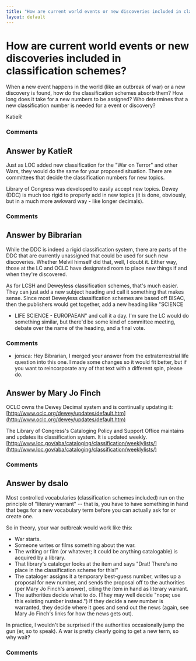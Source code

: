```yaml
---
title: "How are current world events or new discoveries included in classification schemes?"
layout: default
---
```

How are current world events or new discoveries included in classification schemes?
=====================
When a new event happens in the world (like an outbreak of war) or a new
discovery is found, how do the classification schemes absorb them? How
long does it take for a new numbers to be assigned? Who determines that
a new classification number is needed for a event or discovery?

KatieR

### Comments ###


Answer by KatieR
----------------
Just as LOC added new classification for the "War on Terror" and other
Wars, they would do the same for your proposed situation. There are
committees that decide the classification numbers for new topics.

Library of Congress was developed to easily accept new topics. Dewey
(DDC) is much too rigid to properly add in new topics (it is done,
obviously, but in a much more awkward way - like longer decimals).

### Comments ###

Answer by Bibrarian
----------------
While the DDC is indeed a rigid classification system, there are parts
of the DDC that are currently unassigned that could be used for such new
discoveries. Whether Melvil himself did that, well, I doubt it. Either
way, those at the LC and OCLC have designated room to place new things
if and when they're discovered.

As for LCSH and Deweyless classification schemes, that's much easier.
They can just add a new subject heading and call it something that makes
sense. Since most Deweyless classification schemes are based off BISAC,
then the publishers would get together, add a new heading like "SCIENCE
- LIFE SCIENCE - EUROPAEAN" and call it a day. I'm sure the LC would do
something similar, but there'd be some kind of committee meeting, debate
over the name of the heading, and a final vote.

### Comments ###
* jonsca: Hey Bibrarian, I merged your answer from the extraterrestrial life
question into this one. I made some changes so it would fit better, but
if you want to reincorporate any of that text with a different spin,
please do.

Answer by Mary Jo Finch
----------------
OCLC owns the Dewey Decimal system and is continually updating it:
[http://www.oclc.org/dewey/updates/default.htm](http://www.oclc.org/dewey/updates/default.htm)

The Library of Congress's Cataloging Policy and Support Office maintains
and updates its classification system. It is updated weekly.
[http://www.loc.gov/aba/cataloging/classification/weeklylists/](http://www.loc.gov/aba/cataloging/classification/weeklylists/)

### Comments ###

Answer by dsalo
----------------
Most controlled vocabularies (classification schemes included) run on
the principle of "literary warrant" -- that is, you have to have
something in hand that begs for a new vocabulary term before you can
actually ask for or create one.

So in theory, your war outbreak would work like this:

-   War starts.
-   Someone writes or films something about the war.
-   The writing or film (or whatever; it could be anything catalogable)
    is acquired by a library.
-   That library's cataloger looks at the item and says "Drat! There's
    no place in the classification scheme for this!"
-   The cataloger assigns it a temporary best-guess number, writes up a
    proposal for new number, and sends the proposal off to the
    authorities (per Mary Jo Finch's answer), citing the item in hand as
    literary warrant.
-   The authorities decide what to do. (They may well decide "nope; use
    this existing number instead.") If they decide a new number is
    warranted, they decide where it goes and send out the news (again,
    see Mary Jo Finch's links for how the news gets out).

In practice, I wouldn't be surprised if the authorities occasionally
jump the gun (er, so to speak). A war is pretty clearly going to get a
new term, so why wait?

### Comments ###

